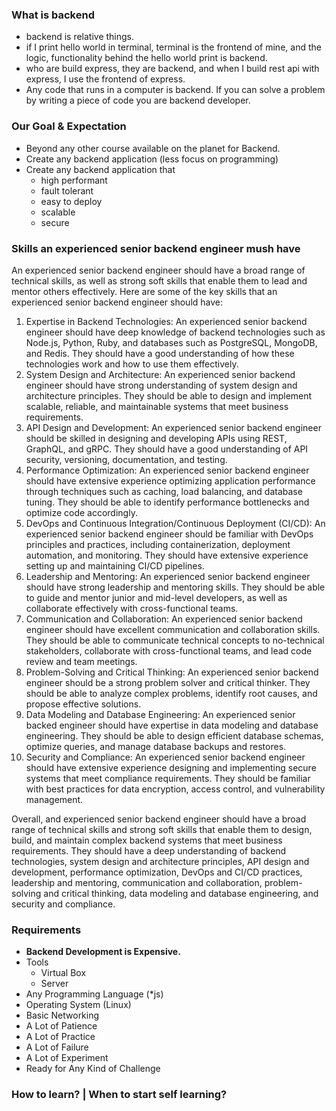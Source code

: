 ### What is backend

- backend is relative things.
- if I print hello world in terminal, terminal is the frontend of mine, and the logic, functionality behind the hello world print is backend.
- who are build express, they are backend, and when I build rest api with express, I use the frontend of express.
- Any code that runs in a computer is backend. If you can solve a problem by writing a piece of code you are backend developer.

### Our Goal & Expectation

- Beyond any other course available on the planet for Backend.
- Create any backend application (less focus on programming)
- Create any backend application that
  - high performant
  - fault tolerant
  - easy to deploy
  - scalable
  - secure

### Skills an experienced senior backend engineer mush have

An experienced senior backend engineer should have a broad range of technical skills, as well as strong soft skills that enable them to lead and mentor others effectively. Here are some of the key skills that an experienced senior backend engineer should have:

1. Expertise in Backend Technologies: An experienced senior backend engineer should have deep knowledge of backend technologies such as Node.js, Python, Ruby, and databases such as PostgreSQL, MongoDB, and Redis. They should have a good understanding of how these technologies work and how to use them effectively.
2. System Design and Architecture: An experienced senior backend engineer should have strong understanding of system design and architecture principles. They should be able to design and implement scalable, reliable, and maintainable systems that meet business requirements.
3. API Design and Development: An experienced senior backend engineer should be skilled in designing and developing APIs using REST, GraphQL, and gRPC. They should have a good understanding of API security, versioning, documentation, and testing.
4. Performance Optimization: An experienced senior backend engineer should have extensive experience optimizing application performance through techniques such as caching, load balancing, and database tuning. They should be able to identify performance bottlenecks and optimize code accordingly.
5. DevOps and Continuous Integration/Continuous Deployment (CI/CD): An experienced senior backend engineer should be familiar with DevOps principles and practices, including containerization, deployment automation, and monitoring. They should have extensive experience setting up and maintaining CI/CD pipelines.
6. Leadership and Mentoring: An experienced senior backend engineer should have strong leadership and mentoring skills. They should be able to guide and mentor junior and mid-level developers, as well as collaborate effectively with cross-functional teams.
7. Communication and Collaboration: An experienced senior backend engineer should have excellent communication and collaboration skills. They should be able to communicate technical concepts to no-technical stakeholders, collaborate with cross-functional teams, and lead code review and team meetings.
8. Problem-Solving and Critical Thinking: An experienced senior backend engineer should be a strong problem solver and critical thinker. They should be able to analyze complex problems, identify root causes, and propose effective solutions.
9. Data Modeling and Database Engineering: An experienced senior backed engineer should have expertise in data modeling and database engineering. They should be able to design efficient database schemas, optimize queries, and manage database backups and restores.
10. Security and Compliance: An experienced senior backend engineer should have extensive experience designing and implementing secure systems that meet compliance requirements. They should be familiar with best practices for data encryption, access control, and vulnerability management.

Overall, and experienced senior backend engineer should have a broad range of technical skills and strong soft skills that enable them to design, build, and maintain complex backend systems that meet business requirements. They should have a deep understanding of backend technologies, system design and architecture principles, API design and development, performance optimization, DevOps and CI/CD practices, leadership and mentoring, communication and collaboration, problem-solving and critical thinking, data modeling and database engineering, and security and compliance.

### Requirements

- **Backend Development is Expensive.**
- Tools
  - Virtual Box
  - Server
- Any Programming Language (\*js)
- Operating System (Linux)
- Basic Networking
- A Lot of Patience
- A Lot of Practice
- A Lot of Failure
- A Lot of Experiment
- Ready for Any Kind of Challenge

### How to learn? | When to start self learning?
